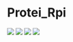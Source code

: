 # Protei_Rpi

![](https://c1.staticflickr.com/3/2822/34294204205_b1a6fc9184_b.jpg)
![](https://c1.staticflickr.com/5/4158/34253978676_6f72a60dfc_b.jpg)
![](https://c1.staticflickr.com/3/2846/33452617874_d067a5c853_b.jpg)
![](https://c1.staticflickr.com/5/4175/33452619374_47e23333da_b.jpg)
